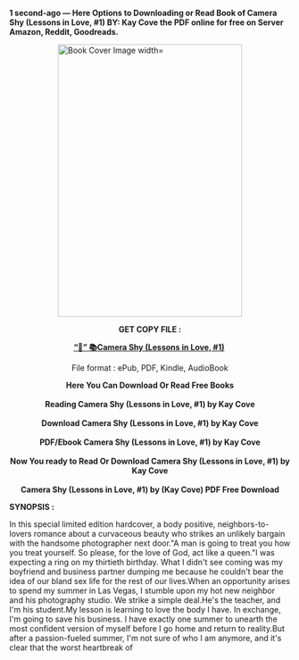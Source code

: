 <p><strong>1 second-ago &mdash; Here Options to Downloading or Read Book of Camera Shy (Lessons in Love, #1) BY: Kay Cove the PDF online for free on Server Amazon, Reddit, Goodreads.</strong></p><p><a href="https://yuzong16a.web.app/apply/202399005-camera-shy"><img style="display: block; margin-left: auto; margin-right: auto;" src="https://i.gr-assets.com/images/S/compressed.photo.goodreads.com/books/1705022271l/202399005.jpg" alt="Book Cover Image width=" width="330" height="488" /></a></p><p style="text-align: center;"><strong>GET COPY FILE :</strong></p><p style="text-align: center;"><strong><a href="https://yuzong16a.web.app/apply/202399005-camera-shy" target="_blank" rel="noopener">“📢” 📚Camera Shy (Lessons in Love, #1)</a>&nbsp;</strong></p><p style="text-align: center;">File format : ePub, PDF, Kindle, AudioBook</p><div style="text-align: center;"><strong>Here You Can Download Or Read Free Books</strong></div><div style="text-align: center;">&nbsp;</div><div style="text-align: center;"><strong>Reading Camera Shy (Lessons in Love, #1) by Kay Cove</strong></div><div style="text-align: center;">&nbsp;</div><div style="text-align: center;"><strong>Download Camera Shy (Lessons in Love, #1) by Kay Cove</strong></div><div style="text-align: center;">&nbsp;</div><div style="text-align: center;"><strong>PDF/Ebook Camera Shy (Lessons in Love, #1) by Kay Cove</strong></div><div style="text-align: center;">&nbsp;</div><div style="text-align: center;"><strong>Now You ready to Read Or Download Camera Shy (Lessons in Love, #1) by Kay Cove</strong></div><div style="text-align: center;">&nbsp;</div><div style="text-align: center;"><strong>Camera Shy (Lessons in Love, #1) by (Kay Cove) PDF Free Download</strong></div><p><strong>SYNOPSIS :</strong></p><p>In this special limited edition hardcover, a body positive, neighbors-to-lovers romance about a curvaceous beauty who strikes an unlikely bargain with the handsome photographer next door."A man is going to treat you how you treat yourself. So please, for the love of God, act like a queen."I was expecting a ring on my thirtieth birthday. What I didn't see coming was my boyfriend and business partner dumping me because he couldn't bear the idea of our bland sex life for the rest of our lives.When an opportunity arises to spend my summer in Las Vegas, I stumble upon my hot new neighbor and his photography studio. We strike a simple deal.He's the teacher, and I'm his student.My lesson is learning to love the body I have. In exchange, I'm going to save his business. I have exactly one summer to unearth the most confident version of myself before I go home and return to reality.But after a passion-fueled summer, I'm not sure of who I am anymore, and it's clear that the worst heartbreak of </p>
